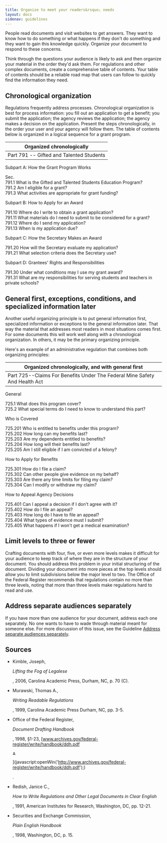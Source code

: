 ```yaml
---
title: Organize to meet your readers&rsquo; needs
layout: docs
sidenav: guidelines
---
```


People read documents and visit websites to get answers. They want to know how to do something or what happens if they don't do something and they want to gain this knowledge quickly. Organize your document to respond to these concerns.

Think through the questions your audience is likely to ask and then organize your material in the order they'd ask them. For regulations and other complex documents, create a comprehensive table of contents. Your table of contents should be a reliable road map that users can follow to quickly find the information they need.

## Chronological organization

Regulations frequently address processes. Chronological organization is best for process information: you fill out an application to get a benefit; you submit the application; the agency reviews the application; the agency makes a decision on the application. Present the steps chronologically, in the order your user and your agency will follow them. The table of contents below is organized in a logical sequence for a grant program.

| Organized chronologically
| ----------------------------------------
| Part 791 -- Gifted and Talented Students

Subpart A: How the Grant Program Works

Sec.<br>
791.1 What is the Gifted and Talented Students Education Program?<br>
791.2 Am I eligible for a grant?<br>
791.3 What activities are appropriate for grant funding?

Subpart B: How to Apply for an Award

791.10 Where do I write to obtain a grant application?<br>
791.11 What materials do I need to submit to be considered for a grant?<br>
791.12 Where do I send my application?<br>
791.13 When is my application due?

Subpart C: How the Secretary Makes an Award

791.20 How will the Secretary evaluate my application?<br>
791.21 What selection criteria does the Secretary use?

Subpart D: Grantees' Rights and Responsibilities

791.30 Under what conditions may I use my grant award?<br>
791.31 What are my responsibilities for serving students and teachers in private schools?

## General first, exceptions, conditions, and specialized information later

Another useful organizing principle is to put general information first, specialized information or exceptions to the general information later. That way the material that addresses most readers in most situations comes first. For some documents this will work well along with a chronological organization. In others, it may be the primary organizing principle.

Here's an example of an administrative regulation that combines both organizing principles:

| Organized chronologically, and with general first
| --------------------------------------------------------------------------
| Part 725--Claims For Benefits Under The Federal Mine Safety And Health Act

General

725.1 What does this program cover?<br>
725.2 What special terms do I need to know to understand this part?

Who is Covered

725.201 Who is entitled to benefits under this program?<br>
725.202 How long can my benefits last?<br>
725.203 Are my dependents entitled to benefits?<br>
725.204 How long will their benefits last?<br>
725.205 Am I still eligible if I am convicted of a felony?

How to Apply for Benefits

725.301 How do I file a claim?<br>
725.302 Can other people give evidence on my behalf?<br>
725.303 Are there any time limits for filing my claim?<br>
725.304 Can I modify or withdraw my claim?

How to Appeal Agency Decisions

725.401 Can I appeal a decision if I don't agree with it?<br>
725.402 How do I file an appeal?<br>
725.403 How long do I have to file an appeal?<br>
725.404 What types of evidence must I submit?<br>
725.405 What happens if I won't get a medical examination?

## Limit levels to three or fewer

Crafting documents with four, five, or even more levels makes it difficult for your audience to keep track of where they are in the structure of your document. You should address this problem in your initial structuring of the document. Dividing your document into more pieces at the top levels should allow you to limit subdivisions below the major level to two. The Office of the Federal Register recommends that regulations contain no more than three levels, noting that more than three levels make regulations hard to read and use.

## Address separate audiences separately

If you have more than one audience for your document, address each one separately. No one wants to have to wade through material meant for someone else. For more discussion of this issue, see the Guideline [Address separate audiences separately](audSeparate.cfm).

## Sources

- Kimble, Joseph,

  <cite>Lifting the Fog of Legalese</cite>

  , 2006, Carolina Academic Press, Durham, NC, p. 70 (C).

- Murawski, Thomas A.,

  <cite>Writing Readable Regulations</cite>

  , 1999, Carolina Academic Press Durham, NC, pp. 3-5.

- Office of the Federal Register,

  <cite>Document Drafting Handbook</cite>

  , 1998, §1-23, [www.archives.gov/federal-register/write/handbook/ddh.pdf

  <cfoutput>
    <img src="#level#graphics/pdf_icon.gif" alt="Adobe Acrobat Reader icon" width="10" height="12" border="0">
  </cfoutput>

  ](javascript:openWin('<http://www.archives.gov/federal-register/write/handbook/ddh.pdf>');)

  .

- Redish, Janice C.,

  <cite>How to Write Regulations and Other Legal Documents in Clear English</cite>

  , 1991, American Institutes for Research, Washington, DC, pp. 12-21.

- Securities and Exchange Commission,

  <cite>Plain English Handbook</cite>

  , 1998, Washington, DC, p. 15.
